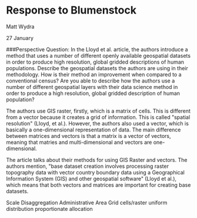 # Response to Blumenstock 
Matt Wydra

27 January

###Perspective Question: In the Lloyd et al. article, the authors introduce a method that uses a number of
different openly available geospatial datasets in order to produce high resolution, global gridded descriptions 
of human populations. Describe the geospatial datasets the authors are using in their methodology.
How is their method an improvement when compared to a conventional census? Are you able to describe how the 
authors use a number of different geospatial layers with their data science method in order to produce a high 
resolution, global gridded description of human population?

The authors use GIS raster, firstly, which is a matrix of cells. This is different from a vector because it creates
a grid of information. This is called "spatial resolution" (Lloyd, et al.). However, the authors also
used a vector, which is basically a one-dimensional representation of data. The main difference between matrices
and vectors is that a matrix is a vector of vectors, meaning that matries and multi-dimensional and vectors
are one-dimensional. 

The article talks about their methods for using GIS Raster and vectors. The authors mention, "base dataset 
creation involves processing raster topography data with vector country boundary data using a Geographical 
Information System (GIS) and other geospatial software" (Lloyd et al.), which means that both vectors and 
matrices are important for creating base datasets.

Scale
Disaggregation
Administrative Area
  Grid cells/raster
    uniform distribution
    proportionate allocation


